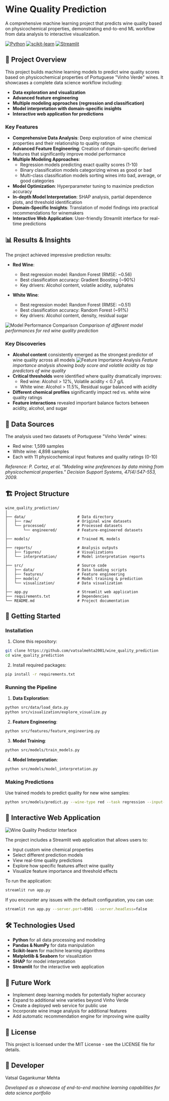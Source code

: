 # Wine Quality Prediction

A comprehensive machine learning project that predicts wine quality based on physicochemical properties, demonstrating end-to-end ML workflow from data analysis to interactive visualization.

[![Python](https://img.shields.io/badge/Python-3.9+-blue.svg)](https://www.python.org/downloads/)
[![scikit-learn](https://img.shields.io/badge/scikit--learn-1.3.0-orange.svg)](https://scikit-learn.org/)
[![Streamlit](https://img.shields.io/badge/Streamlit-1.27.0-red.svg)](https://streamlit.io/)

## 🍷 Project Overview

This project builds machine learning models to predict wine quality scores based on physicochemical properties of Portuguese "Vinho Verde" wines. It showcases a complete data science workflow including:

- **Data exploration and visualization**
- **Advanced feature engineering**
- **Multiple modeling approaches (regression and classification)**
- **Model interpretation with domain-specific insights**
- **Interactive web application for predictions**

### Key Features

- **Comprehensive Data Analysis**: Deep exploration of wine chemical properties and their relationship to quality ratings
- **Advanced Feature Engineering**: Creation of domain-specific derived features that significantly improve model performance
- **Multiple Modeling Approaches**:
  - Regression models predicting exact quality scores (1-10)
  - Binary classification models categorizing wines as good or bad
  - Multi-class classification models sorting wines into bad, average, or good categories
- **Model Optimization**: Hyperparameter tuning to maximize prediction accuracy
- **In-depth Model Interpretation**: SHAP analysis, partial dependence plots, and threshold identification
- **Domain-Specific Insights**: Translation of model findings into practical recommendations for winemakers
- **Interactive Web Application**: User-friendly Streamlit interface for real-time predictions

## 📊 Results & Insights

The project achieved impressive prediction results:

- **Red Wine**:
  - Best regression model: Random Forest (RMSE: ~0.56)
  - Best classification accuracy: Gradient Boosting (~90%)
  - Key drivers: Alcohol content, volatile acidity, sulphates

- **White Wine**:
  - Best regression model: Random Forest (RMSE: ~0.51)
  - Best classification accuracy: Random Forest (~91%)
  - Key drivers: Alcohol content, density, residual sugar

![Model Performance Comparison](reports/figures/red_wine_regression_comparison.png)
*Comparison of different model performances for red wine quality prediction*

### Key Discoveries

- **Alcohol content** consistently emerged as the strongest predictor of wine quality across all models
![Feature Importance Analysis](reports/figures/combined_wine_gradient_boosting_feature_importance.png)
*Feature importance analysis showing body score and volatile acidity as top predictors of wine quality*
- **Critical thresholds** were identified where quality dramatically improves:
  - Red wine: Alcohol > 12%, Volatile acidity < 0.7 g/L
  - White wine: Alcohol > 11.5%, Residual sugar balanced with acidity
- **Different chemical profiles** significantly impact red vs. white wine quality ratings
- **Feature interactions** revealed important balance factors between acidity, alcohol, and sugar

## 🧪 Data Sources

The analysis used two datasets of Portuguese "Vinho Verde" wines:
- Red wine: 1,599 samples
- White wine: 4,898 samples
- Each with 11 physicochemical input features and quality ratings (0-10)

*Reference: P. Cortez, et al. "Modeling wine preferences by data mining from physicochemical properties." Decision Support Systems, 47(4):547-553, 2009.*

## 🏗️ Project Structure
```
wine_quality_prediction/
│
├── data/                       # Data directory
│   ├── raw/                    # Original wine datasets
│   └── processed/              # Processed datasets
│       └── engineered/         # Feature-engineered datasets
│
├── models/                     # Trained ML models
│
├── reports/                    # Analysis outputs
│   ├── figures/                # Visualizations
│   └── interpretation/         # Model interpretation reports
│
├── src/                        # Source code
│   ├── data/                   # Data loading scripts
│   ├── features/               # Feature engineering
│   ├── models/                 # Model training & prediction
│   └── visualization/          # Data visualization
│
├── app.py                      # Streamlit web application
├── requirements.txt            # Dependencies
└── README.md                   # Project documentation
```

## 🚀 Getting Started

### Installation

1. Clone this repository:
```bash
git clone https://github.com/vatsalmehta2001/wine_quality_prediction
cd wine_quality_prediction
```

2. Install required packages:
```bash
pip install -r requirements.txt
```

### Running the Pipeline

1. **Data Exploration**:
```bash
python src/data/load_data.py
python src/visualization/explore_visualize.py
```

2. **Feature Engineering**:
```bash
python src/features/feature_engineering.py
```

3. **Model Training**:
```bash
python src/models/train_models.py
```

4. **Model Interpretation**:
```bash
python src/models/model_interpretation.py
```

### Making Predictions

Use trained models to predict quality for new wine samples:
```bash
python src/models/predict.py --wine-type red --task regression --input-file new_samples.csv
```

## 🌟 Interactive Web Application

![Wine Quality Predictor Interface](<WebApp.png>)

The project includes a Streamlit web application that allows users to:
- Input custom wine chemical properties
- Select different prediction models
- View real-time quality predictions
- Explore how specific features affect wine quality
- Visualize feature importance and threshold effects

To run the application:
```bash
streamlit run app.py
```
If you encounter any issues with the default configuration, you can use:
```bash
streamlit run app.py --server.port=8501 --server.headless=false
```

## 🛠️ Technologies Used

- **Python** for all data processing and modeling
- **Pandas & NumPy** for data manipulation
- **Scikit-learn** for machine learning algorithms
- **Matplotlib & Seaborn** for visualization
- **SHAP** for model interpretation
- **Streamlit** for the interactive web application

## 🔮 Future Work

- Implement deep learning models for potentially higher accuracy
- Expand to additional wine varieties beyond Vinho Verde
- Create a deployed web service for public use
- Incorporate wine image analysis for additional features
- Add automatic recommendation engine for improving wine quality

## 📝 License

This project is licensed under the MIT License - see the LICENSE file for details.

## 👤 Developer

Vatsal Gagankumar Mehta

*Developed as a showcase of end-to-end machine learning capabilities for data science portfolio*